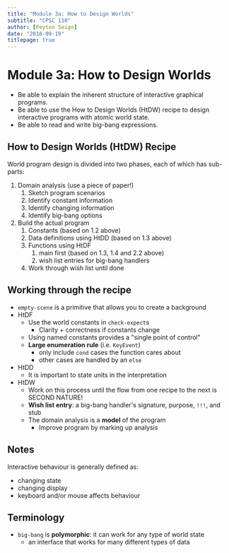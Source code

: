 ```yaml
---
title: "Module 3a: How to Design Worlds"
subtitle: "CPSC 110"
author: [Peyton Seigo]
date: "2018-09-19"
titlepage: true
---
```


# Module 3a: How to Design Worlds

- Be able to explain the inherent structure of interactive graphical programs.
- Be able to use the How to Design Worlds (HtDW) recipe to design interactive programs with atomic world state.
- Be able to read and write big-bang expressions.

## How to Design Worlds (HtDW) Recipe

World program design is divided into two phases, each of which has sub-parts:

1. Domain analysis (use a piece of paper!)
    1. Sketch program scenarios
    2. Identify constant information
    3. Identify changing information
    4. Identify big-bang options
2. Build the actual program
    1. Constants (based on 1.2 above)
    2. Data definitions using HtDD (based on 1.3 above)
    3. Functions using HtDF
        1. main first (based on 1.3, 1.4 and 2.2 above)
        2. wish list entries for big-bang handlers
    4. Work through wish list until done

## Working through the recipe

- `empty-scene` is a primitive that allows you to create a background
- HtDF
  - Use the world constants in `check-expect`s
    - Clarity + correctness if constants change
  - Using named constants provides a "single point of control"
  - **Large enumeration rule** (i.e. `KeyEvent`)
    - only include `cond` cases the function cares about
    - other cases are handled by an `else`
- HtDD
  - It is important to state units in the interpretation
- HtDW
  - Work on this process until the flow from one recipe to the next is SECOND NATURE!
  - **Wish list entry**: a big-bang handler's signature, purpose, `!!!`, and stub
  - The domain analysis is a **model** of the program
    - Improve program by marking up analysis

## Notes

Interactive behaviour is generally defined as:

- changing state
- changing display
- keyboard and/or mouse affects behaviour

## Terminology

- `big-bang` is **polymorphic**: it can work for any type of world state
  - an interface that works for many different types of data
